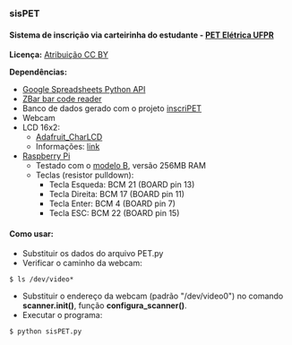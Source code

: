 ### sisPET  
 
#### Sistema de inscrição via carteirinha do estudante - [PET Elétrica UFPR](http://www.eletrica.ufpr.br/pet)
  
 **Licença:** [Atribuição CC BY](http://creativecommons.org/licenses/by/4.0/)  
  
      
**Dependências:**

 * [Google Spreadsheets Python API](https://github.com/burnash/gspread)
 * [ZBar bar code reader](http://zbar.sourceforge.net/)
 * Banco de dados gerado com o projeto [inscriPET](https://github.com/wsilverio/inscriPET/)
 * Webcam
 * LCD 16x2:
 	* [Adafruit_CharLCD](https://github.com/adafruit/Adafruit-Raspberry-Pi-Python-Code/tree/master/Adafruit_CharLCD)
 	* Informações: [link](https://learn.adafruit.com/drive-a-16x2-lcd-directly-with-a-raspberry-pi/python-code)
 * [Raspberry Pi](http://www.raspberrypi.org/)
 	* Testado com o [modelo B](http://www.raspberrypi.org/products/model-b/), versão 256MB RAM
 	* Teclas (resistor pulldown):
 		* Tecla Esqueda: BCM 21 (BOARD pin 13)
 		* Tecla Direita: BCM 17 (BOARD pin 11)
 		* Tecla Enter:   BCM 4 (BOARD pin 7)
 		* Tecla ESC:     BCM 22 (BOARD pin 15)

#### Como usar:
 * Substituir os dados do arquivo PET.py
 * Verificar o caminho da webcam:
  
 ```console
$ ls /dev/video*
```  
 * Substituir o endereço da webcam (padrão "/dev/video0") no comando **scanner.init()**,  função **configura_scanner()**.
 * Executar o programa:  
  
 ```console
$ python sisPET.py  
```